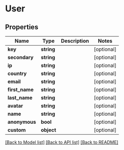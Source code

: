 # User

## Properties
Name | Type | Description | Notes
------------ | ------------- | ------------- | -------------
**key** | **string** |  | [optional] 
**secondary** | **string** |  | [optional] 
**ip** | **string** |  | [optional] 
**country** | **string** |  | [optional] 
**email** | **string** |  | [optional] 
**first_name** | **string** |  | [optional] 
**last_name** | **string** |  | [optional] 
**avatar** | **string** |  | [optional] 
**name** | **string** |  | [optional] 
**anonymous** | **bool** |  | [optional] 
**custom** | **object** |  | [optional] 

[[Back to Model list]](../README.md#documentation-for-models) [[Back to API list]](../README.md#documentation-for-api-endpoints) [[Back to README]](../README.md)



